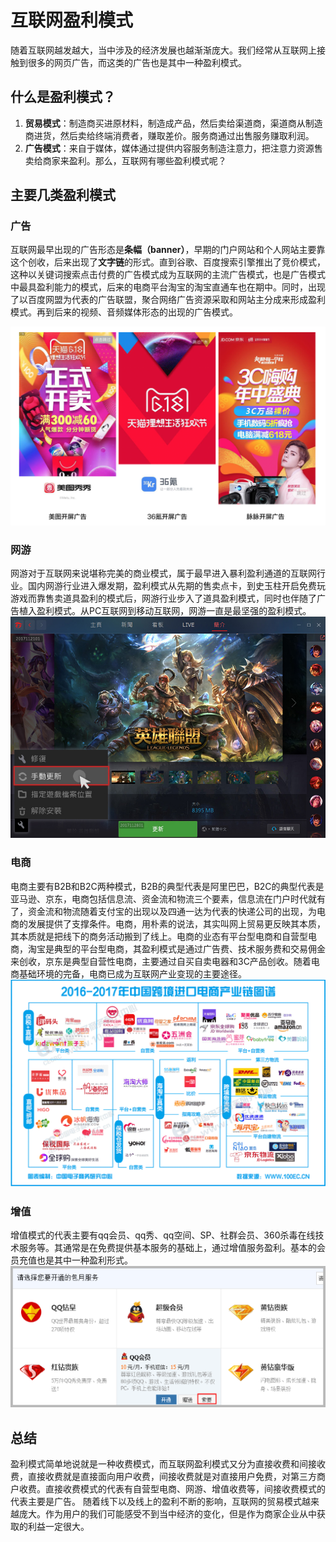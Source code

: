 # **互联网盈利模式**
随着互联网越发越大，当中涉及的经济发展也越渐渐庞大。我们经常从互联网上接触到很多的网页广告，而这类的广告也是其中一种盈利模式。<br>

## **什么是盈利模式**？ 

1. **贸易模式**：制造商买进原材料，制造成产品，然后卖给渠道商，渠道商从制造商进货，然后卖给终端消费者，赚取差价。服务商通过出售服务赚取利润。
2. **广告模式**：来自于媒体，媒体通过提供内容服务制造注意力，把注意力资源售卖给商家来盈利。那么，互联网有哪些盈利模式呢？

## **主要几类盈利模式**

### **广告**
互联网最早出现的广告形态是**条幅（banner）**，早期的门户网站和个人网站主要靠这个创收，后来出现了**文字链**的形式。直到谷歌、百度搜索引擎推出了竞价模式，这种以关键词搜索点击付费的广告模式成为互联网的主流广告模式，也是广告模式中最具盈利能力的模式，后来的电商平台淘宝的淘宝直通车也在期中。同时，出现了以百度网盟为代表的广告联盟，聚合网络广告资源采取和网站主分成来形成盈利模式。再到后来的视频、音频媒体形态的出现的广告模式。

![](images/16/1.jpg)

### **网游**
网游对于互联网来说堪称完美的商业模式，属于最早进入暴利盈利通道的互联网行业。国内网游行业进入爆发期，盈利模式从先期的售卖点卡，到史玉柱开启免费玩游戏而靠售卖道具盈利的模式后，网游行业步入了道具盈利模式，同时也伴随了广告植入盈利模式。从PC互联网到移动互联网，网游一直是最坚强的盈利模式。
![](images/16/2.jpg)

### **电商**
电商主要有B2B和B2C两种模式，B2B的典型代表是阿里巴巴，B2C的典型代表是亚马逊、京东，电商包括信息流、资金流和物流三个要素，信息流在门户时代就有了，资金流和物流随着支付宝的出现以及四通一达为代表的快递公司的出现，为电商的发展提供了支撑条件。电商，用朴素的说法，其实叫网上贸易更反映其本质，其本质就是把线下的商务活动搬到了线上。电商的业态有平台型电商和自营型电商，淘宝是典型的平台型电商，其盈利模式是通过广告费、技术服务费和交易佣金来创收，京东是典型自营性电商，主要通过自买自卖电器和3C产品创收。随着电商基础环境的完备，电商已成为互联网产业变现的主要途径。
![](images/16/3.png)

### **增值**
增值模式的代表主要有qq会员、qq秀、qq空间、SP、社群会员、360杀毒在线技术服务等。其通常是在免费提供基本服务的基础上，通过增值服务盈利。基本的会员充值也是其中一种盈利形式。
![](images/16/4.png)

## **总结**
盈利模式简单地说就是一种收费模式，而互联网盈利模式又分为直接收费和间接收费，直接收费就是直接面向用户收费，间接收费就是对直接用户免费，对第三方商户收费。直接收费模式的代表有自营型电商、网游、增值收费等，间接收费模式的代表主要是广告。
随着线下以及线上的盈利不断的影响，互联网的贸易模式越来越庞大。作为用户的我们可能感受不到当中经济的变化，但是作为商家企业从中获取的利益一定很大。